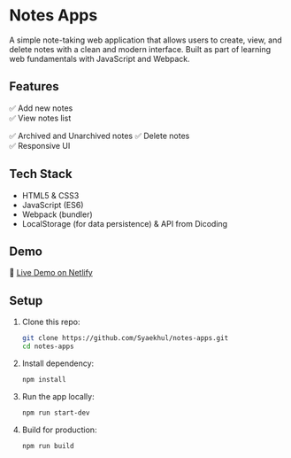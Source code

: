 # Notes Apps

A simple note-taking web application that allows users to create, view, and delete notes with a clean and modern interface. Built as part of learning web fundamentals with JavaScript and Webpack.

## Features
✅ Add new notes  
✅ View notes list

✅ Archived and Unarchived notes
✅ Delete notes  
✅ Responsive UI  

## Tech Stack
- HTML5 & CSS3
- JavaScript (ES6)
- Webpack (bundler)
- LocalStorage (for data persistence) & API from Dicoding

## Demo
🚀 [Live Demo on Netlify](https://notes-apps.netlify.app/)

## Setup
1. Clone this repo:
   ```bash
   git clone https://github.com/Syaekhul/notes-apps.git
   cd notes-apps
   ```
2. Install dependency:
   ```bash
   npm install
   ```
3. Run the app locally:
   ```bash
   npm run start-dev
   ```
4. Build for production:
   ```bash
   npm run build
   ```
